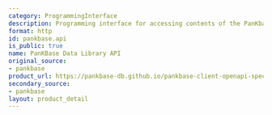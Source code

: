```yaml
---
category: ProgrammingInterface
description: Programming interface for accessing contents of the PanKbase Data Portal
format: http
id: pankbase.api
is_public: true
name: PanKBase Data Library API
original_source:
- pankbase
product_url: https://pankbase-db.github.io/pankbase-client-openapi-spec/
secondary_source:
- pankbase
layout: product_detail
---
```

